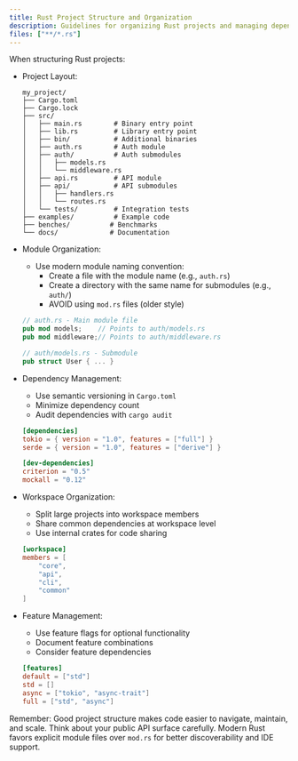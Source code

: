```yaml
---
title: Rust Project Structure and Organization
description: Guidelines for organizing Rust projects and managing dependencies
files: ["**/*.rs"]
---
```


When structuring Rust projects:

- Project Layout:
  ```
  my_project/
  ├── Cargo.toml
  ├── Cargo.lock
  ├── src/
  │   ├── main.rs        # Binary entry point
  │   ├── lib.rs         # Library entry point
  │   ├── bin/           # Additional binaries
  │   ├── auth.rs        # Auth module
  │   ├── auth/          # Auth submodules
  │   │   ├── models.rs
  │   │   └── middleware.rs
  │   ├── api.rs         # API module
  │   ├── api/           # API submodules
  │   │   ├── handlers.rs
  │   │   └── routes.rs
  │   └── tests/         # Integration tests
  ├── examples/          # Example code
  ├── benches/          # Benchmarks
  └── docs/             # Documentation
  ```

- Module Organization:
  - Use modern module naming convention:
    - Create a file with the module name (e.g., `auth.rs`)
    - Create a directory with the same name for submodules (e.g., `auth/`)
    - AVOID using `mod.rs` files (older style)
  ```rust
  // auth.rs - Main module file
  pub mod models;    // Points to auth/models.rs
  pub mod middleware;// Points to auth/middleware.rs
  
  // auth/models.rs - Submodule
  pub struct User { ... }
  ```

- Dependency Management:
  - Use semantic versioning in `Cargo.toml`
  - Minimize dependency count
  - Audit dependencies with `cargo audit`
  ```toml
  [dependencies]
  tokio = { version = "1.0", features = ["full"] }
  serde = { version = "1.0", features = ["derive"] }
  
  [dev-dependencies]
  criterion = "0.5"
  mockall = "0.12"
  ```

- Workspace Organization:
  - Split large projects into workspace members
  - Share common dependencies at workspace level
  - Use internal crates for code sharing
  ```toml
  [workspace]
  members = [
      "core",
      "api",
      "cli",
      "common"
  ]
  ```

- Feature Management:
  - Use feature flags for optional functionality
  - Document feature combinations
  - Consider feature dependencies
  ```toml
  [features]
  default = ["std"]
  std = []
  async = ["tokio", "async-trait"]
  full = ["std", "async"]
  ```

Remember: Good project structure makes code easier to navigate, maintain, and scale. Think about your public API surface carefully. Modern Rust favors explicit module files over `mod.rs` for better discoverability and IDE support. 